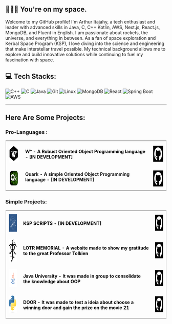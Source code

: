 ## 🧑🏼‍🚀 You're on my space.

Welcome to my GitHub profile! I'm Arthur Itajahy, a tech enthusiast and leader with advanced skills in Java, C, C++ Kotlin, AWS, Next.js, React.js, MongoDB, and Fluent in English. I am passionate about rockets, the universe, and everything in between. As a fan of space exploration and Kerbal Space Program (KSP), I love diving into the science and engineering that make interstellar travel possible. My technical background allows me to explore and build innovative solutions while continuing to fuel my fascination with space.
## 💻 Tech Stacks:
<!-- Badges from https://github.com/Ileriayo/markdown-badges -->
![C++](https://img.shields.io/badge/C++-%2300599C.svg?style=for-the-badge&logo=c%2B%2B&logoColor=white) 
![C](https://img.shields.io/badge/C-%2300599C.svg?style=for-the-badge&logo=c&logoColor=white)
![Java](https://img.shields.io/badge/Java-%23ED8B00.svg?style=for-the-badge&logo=openjdk&logoColor=white)
![Git](https://img.shields.io/badge/git-%23F05032.svg?style=for-the-badge&logo=git&logoColor=white)
![Linux](https://img.shields.io/badge/Linux-%23FCC624.svg?style=for-the-badge&logo=linux&logoColor=black)
![MongoDB](https://img.shields.io/badge/mongoDB-%29f500.svg?style=for-the-badge&logo=mongodb&logoColor=black)
![React](https://img.shields.io/badge/React.js-%2320232a.svg?style=for-the-badge&logo=react&logoColor=61DAFB)
![Spring Boot](https://img.shields.io/badge/Spring%20Boot-%236DB33F.svg?style=for-the-badge&logo=springboot&logoColor=white)
![AWS](https://img.shields.io/badge/AWS-%23FF9900.svg?style=for-the-badge&logo=amazonaws&logoColor=white)

---




## Here Are Some Projects:




### Pro-Languages :
<table style="width: 100%; border: 1px solid #ddd; border-collapse: collapse;">
    <tr>
    <td style="padding: 10px; text-align: center;">
      <a href="https://github.com/ArthurItajahy/W-Grad-Develop" target="_blank">
        <img width="50" height="55" src="assets/wlogo.gif" alt="W-Grad Logo" />
      </a>
    </td>
    <td style="padding: 10px; text-align: left;">
      <p  style="text-decoration: none; color: black;">
        <strong>W° - A Robust Oriented Object Programming language - [IN DEVELOPMENT]</strong>
      </p>
    </td>
      <td style="padding: 10px; text-align: center;">
      <a href="https://github.com/ArthurItajahy/W-Grad-Develop" target="_blank">
        <img width="50" height="50" src="assets/github.jpg" alt="LOTR Logo" />
      </a>
    </td>
  </tr>
  <tr>
    <td style="padding: 10px; text-align: center;">
      <a href="https://github.com/ArthurItajahy/quark-dev" target="_blank">
        <img width="50" height="50" src="assets/quarklogo.gif" alt="Quark Logo" />
      </a>
    </td>
    <td style="padding: 10px; text-align: left;">
      <pstyle="text-decoration: none; color: black;">
        <strong>Quark - A simple Oriented Object Programming language - [IN DEVELOPMENT]</strong>
      </p>
    </td>
    <td style="padding: 10px; text-align: center;">
      <a href="https://github.com/ArthurItajahy/quark-dev" target="_blank">
        <img width="50" height="50" src="assets/github.jpg" alt="LOTR Logo" />
      </a>
    </td>
  </tr>
</table>

### Simple Projects:

<table style="width: 100%; border: 1px solid #ddd; border-collapse: collapse;">
    <tr>
    <td style="padding: 10px; text-align: center;">
      <a href="https://github.com/ArthurItajahy/KSP-SCRIPTS" target="_blank">
        <img width="50" height="55" src="assets/ship.png" alt="KSP Logo" />
      </a>
    </td>
    <td style="padding: 10px; text-align: left;">
      <p style="text-decoration: none; color: black;">
        <strong> KSP SCRIPTS - [IN DEVELOPMENT] </strong>
      </p>
    </td>
      <td style="padding: 10px; text-align: center;">
      <a href="https://github.com/ArthurItajahy/KSP-SCRIPTS" target="_blank">
        <img width="50" height="50" src="assets/github.jpg" alt="Github Logo" />
      </a>
    </td>
  </tr>
  <tr>
    <td style="padding: 10px; text-align: center;">
      <a href="https://lord-project-v2.vercel.app" target="_blank">
        <img width="50" height="70" src="assets/tolkien.png" alt="LOTR Logo" />
      </a>
    </td>
    <td style="padding: 10px; text-align: left;">
      <p  style="text-decoration: none; color: black;">
        <strong>LOTR MEMORIAL - A website made to show my gratitude to the great Professor Tolkien</strong>
      </p>
    </td>
     <td style="padding: 10px; text-align: center;">
      <a href="https://github.com/ArthurItajahy/Lord_Project_v2" target="_blank">
        <img width="50" height="50" src="assets/github.jpg" alt="LOTR Logo" " />
      </a>
    </td>
  </tr>
   <tr>
    <td style="padding: 10px; text-align: center;">
      <a href="https://github.com/ArthurItajahy/UNIVERSIDADE" target="_blank">
        <img width="50" height="55" src="assets/java.png" alt="KSP Logo" />
      </a>
    </td>
    <td style="padding: 10px; text-align: left; ">
      <p  style="text-decoration: none; color: black;">
        <strong> Java University - It was made in group to consolidate the knowledge about OOP </strong>
      </p>
    </td>
      <td style="padding: 10px; text-align: center;">
      <a href="https://github.com/ArthurItajahy/UNIVERSIDADE" target="_blank">
        <img width="50" height="50" src="assets/github.jpg" alt="Github Logo" />
      </a>
    </td>
  </tr>
  <tr>
    <td style="padding: 10px; text-align: center;">
      <a href="https://github.com/ArthurItajahy/Doors" target="_blank">
        <img width="50" height="55" src="assets/python.png" alt="KSP Logo" />
      </a>
    </td>
    <td style="padding: 10px; text-align: left;">
      <p style="text-decoration: none; color: black;">
        <strong> DOOR - It was made to test a ideia about choose a winning door and gain the prize on the movie 21 </strong>
      </p>
    </td>
      <td style="padding: 10px; text-align: center;">
      <a href="https://github.com/ArthurItajahy/Doors" target="_blank">
        <img width="50" height="50" src="assets/github.jpg" alt="Github Logo" />
      </a>
    </td>
  </tr>
</table>

